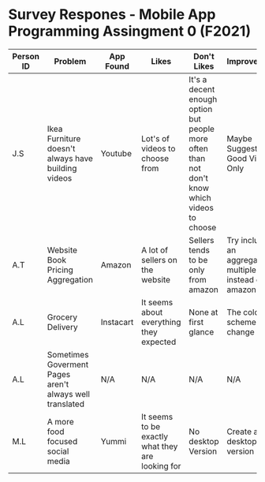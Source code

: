 
# Survey Respones - Mobile App Programming Assingment 0 (F2021)

| Person ID | Problem | App Found | Likes  | Don't Likes | Improvements | Age | Education | Comments |
| ------------- | ------------- | ------------- | ------------- | ------------- | ------------- | ------------- | ------------- | ------------- |
| J.S  | Ikea Furniture doesn't always have building videos  | Youtube  | Lot's of videos to choose from  | It's a decent enough option but people more often than not don't know which videos to choose | Maybe Suggest One Good Video Only  | 22  | F | Bachelors  |
| A.T  | Website Book Pricing Aggregation  | Amazon  | A lot of sellers on the website  | Sellers tends to be only from amazon  | Try including an aggregation of multiple sites instead of just amazon | 22  |  M | Bachelors  |
| A.L  | Grocery Delivery | Instacart  | It seems about everything they expected  | None at first glance  | The color scheme could change | 28  | M  | Bachelors |
| A.L  | Sometimes Goverment Pages aren't always well translated  | N/A  | N/A  | N/A  | N/A  | 61  | M  | Assosciates  |
| M.L  | A more food focused social media  | Yummi  | It seems to be exactly what they are looking for  | No desktop Version  | Create a desktop version | 52  | F | High School Graduate  |

